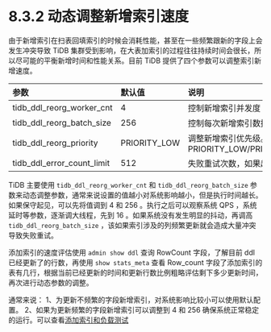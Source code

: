 # 8.3.2 动态调整新增索引速度


由于新增索引在扫表回填索引的时候会消耗性能，甚至在一些频繁跟新的字段上会发生冲突导致 TiDB 集群受到影响，在大表加索引的过程往往持续时间会很长，所以尽可能的平衡新增时间和性能关系。目前 TiDB 提供了四个参数可以调整索引新增速度。

| 参数 | 默认值 | 说明 |
| :------------------------- | :----------- | :----------------------------------------------------------- |
| tidb_ddl_reorg_worker_cnt | 4 | 控制新增索引并发度 |
| tidb_ddl_reorg_batch_size | 256 | 控制每次新增索引数据的数量 |
| tidb_ddl_reorg_priority | PRIORITY_LOW | 调整新增索引优先级。参数有 PRIORITY_LOW/PRIORITY_NORMAL/PRIORITY_HIGH |
| tidb_ddl_error_count_limit | 512 | 失败重试次数，如果超过该次数新增索引会失败 |


TiDB 主要使用 `tidb_ddl_reorg_worker_cnt` 和 `tidb_ddl_reorg_batch_size` 参数来动态调整参数，通常来说设置的值越小对系统影响越小，但是执行时间越长。如果保守起见，可以先将值调到 4 和 256 。执行之后可以观察系统 QPS ，系统延时等参数，逐渐调大线程，先到 16 。如果系统没有发生明显的抖动，再调高 `tidb_ddl_reorg_batch_size` ，该如果索引涉及的列频繁更新就会造成大量冲突导致失败重试。


添加索引的速度评估使用 `admin show ddl` 查询 RowCount 字段，了解目前 ddl 已经更新了的行数，再使用 `show stats_meta` 查看 Row_count 字段了添加索引的表有几行，根据当前已经更新的时间和更新行数比例粗略评估剩下多少更新时间，再次进行动态参数的调整。

通常来说：
1、为更新不频繁的字段新增索引，对系统影响比较小可以使用默认配置。
2、如果为更新频繁的字段新增索引可以调整到 4 和 256 确保系统正常稳定的运行。可以查看[添加索引和负载测试](https://pingcap.com/docs-cn/stable/benchmark/add-index-with-load/#%E6%B5%8B%E8%AF%95%E6%96%B9%E6%A1%88-1-add-index-%E7%9B%AE%E6%A0%87%E5%88%97%E8%A2%AB%E9%A2%91%E7%B9%81-update)
